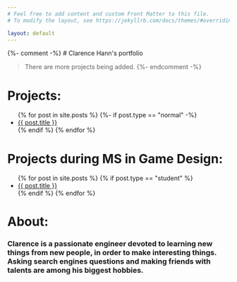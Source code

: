 ```yaml
---
# Feel free to add content and custom Front Matter to this file.
# To modify the layout, see https://jekyllrb.com/docs/themes/#overriding-theme-defaults

layout: default
---
```


{%- comment -%} # Clarence Hann's portfolio
> There are more projects being added. {%- endcomment -%}

# Projects:
<ul>
  {% for post in site.posts %}
    {%- if post.type == "normal" -%}
      <li>
        <a href="{{ post.url }}">{{ post.title }}</a>
      </li>
    {% endif %}
  {% endfor %}
</ul>

# Projects during MS in Game Design:
<ul>
  {% for post in site.posts %}
    {% if post.type == "student" %}
      <li>
        <a href="{{ post.url }}">{{ post.title }}</a>
      </li>
    {% endif %}
  {% endfor %}
</ul>

# About:
### Clarence is a passionate engineer devoted to learning new things from new people, in order to make interesting things. Asking search engines questions and making friends with talents are among his biggest hobbies.